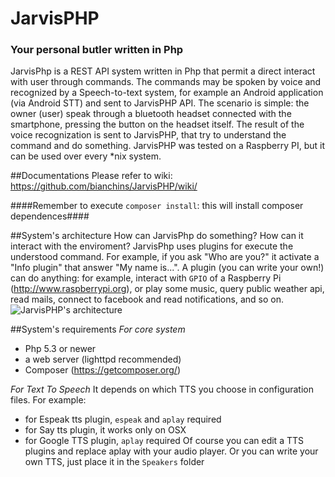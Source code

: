 # JarvisPHP
### Your personal butler written in Php

JarvisPhp is a REST API system written in Php that permit a direct interact with user through commands.
The commands may be spoken by voice and recognized by a Speech-to-text system, for example an Android application (via Android STT)
and sent to JarvisPHP API.
The scenario is simple: the owner (user) speak through a bluetooth headset connected with the smartphone, pressing the button
on the headset itself. The result of the voice recognization is sent to JarvisPHP, that try to understand the command and do something.
JarvisPHP was tested on a Raspberry PI, but it can be used over every *nix system.

##Documentations
Please refer to wiki: https://github.com/bianchins/JarvisPHP/wiki/

####Remember to execute `composer install`: this will install composer dependences####

##System's architecture
How can JarvisPhp do something? How can it interact with the enviroment?
JarvisPhp uses plugins for execute the understood command. For example, if you ask "Who are you?" it activate a "Info plugin"
that answer "My name is...".
A plugin (you can write your own!) can do anything: for example, interact with `GPIO` of a Raspberry Pi (http://www.raspberrypi.org),
or play some music, query public weather api, read mails, connect to facebook and read notifications, and so on.
![JarvisPHP's architecture](https://cloud.githubusercontent.com/assets/4076011/7567407/248adedc-f7fd-11e4-9152-ce285c909697.png)

##System's requirements
*For core system*
- Php 5.3 or newer
- a web server (lighttpd recommended)
- Composer (https://getcomposer.org/)

*For Text To Speech*
It depends on which TTS you choose in configuration files. For example:
- for Espeak tts plugin, `espeak` and `aplay` required
- for Say tts plugin, it works only on OSX
- for Google TTS plugin, `aplay` required
Of course you can edit a TTS plugins and replace aplay with your audio player. 
Or you can write your own TTS, just place it in the `Speakers` folder
